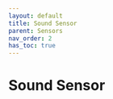 ```yaml
---
layout: default
title: Sound Sensor
parent: Sensors
nav_order: 2
has_toc: true
---
```


# Sound Sensor


